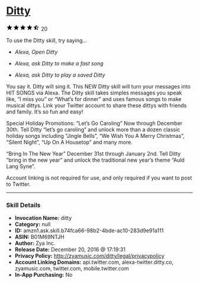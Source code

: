 # [Ditty](http://alexa.amazon.com/#skills/amzn1.ask.skill.b74fca66-98b2-4bde-ac10-283d9e91a111)
![4.6 stars](../../images/ic_star_black_18dp_1x.png)![4.6 stars](../../images/ic_star_black_18dp_1x.png)![4.6 stars](../../images/ic_star_black_18dp_1x.png)![4.6 stars](../../images/ic_star_black_18dp_1x.png)![4.6 stars](../../images/ic_star_half_black_18dp_1x.png) 20

To use the Ditty skill, try saying...

* *Alexa, Open Ditty*

* *Alexa, ask Ditty to make a fast song*

* *Alexa, ask Ditty to play a saved Ditty*

You say it. Ditty will sing it. This NEW Ditty skill will turn your messages into HIT SONGS via Alexa. 
The Ditty skill takes simples messages you speak like, “I miss you” or “What’s for dinner” and uses famous songs to make musical dittys. Link your Twitter account to share these dittys with friends and family. It’s so fun and easy!

Special Holiday Promotions:
“Let’s Go Caroling”
Now through December 30th. 
Tell Ditty “let’s go caroling” and unlock more than a dozen classic holiday songs including “Jingle Bells”, “We Wish You A Merry Christmas”, “Silent Night”, “Up On A Housetop” and many more. 

“Bring In The New Year”
December 31st through January 2nd. 
Tell Ditty “bring in the new year” and unlock the traditional new year’s theme “Auld Lang Syne”. 

Account linking is not required for use, and only required if you want to post to Twitter.

***

### Skill Details

* **Invocation Name:** ditty
* **Category:** null
* **ID:** amzn1.ask.skill.b74fca66-98b2-4bde-ac10-283d9e91a111
* **ASIN:** B01M69NTJH
* **Author:** Zya Inc.
* **Release Date:** December 20, 2016 @ 17:19:31
* **Privacy Policy:** http://zyamusic.com/ditty/legal/privacypolicy
* **Account Linking Domains:** api.twitter.com, alexa-twitter.ditty.co, zyamusic.com, twitter.com, mobile.twitter.com
* **In-App Purchasing:** No
